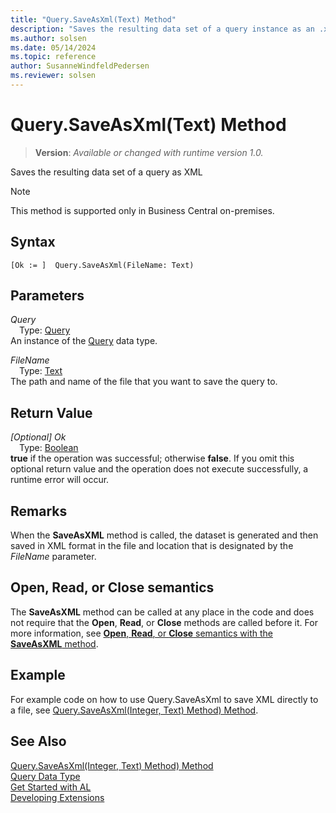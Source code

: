 ```yaml
---
title: "Query.SaveAsXml(Text) Method"
description: "Saves the resulting data set of a query instance as an .xml file."
ms.author: solsen
ms.date: 05/14/2024
ms.topic: reference
author: SusanneWindfeldPedersen
ms.reviewer: solsen
---
```

[//]: # (START>DO_NOT_EDIT)
[//]: # (IMPORTANT:Do not edit any of the content between here and the END>DO_NOT_EDIT.)
[//]: # (Any modifications should be made in the .xml files in the ModernDev repo.)
# Query.SaveAsXml(Text) Method
> **Version**: _Available or changed with runtime version 1.0._

Saves the resulting data set of a query as XML

> [!NOTE]
> This method is supported only in Business Central on-premises.

## Syntax
```AL
[Ok := ]  Query.SaveAsXml(FileName: Text)
```
## Parameters
*Query*  
&emsp;Type: [Query](query-data-type.md)  
An instance of the [Query](query-data-type.md) data type.  

*FileName*  
&emsp;Type: [Text](../text/text-data-type.md)  
The path and name of the file that you want to save the query to.  


## Return Value
*[Optional] Ok*  
&emsp;Type: [Boolean](../boolean/boolean-data-type.md)  
**true** if the operation was successful; otherwise **false**.   If you omit this optional return value and the operation does not execute successfully, a runtime error will occur.  


[//]: # (IMPORTANT: END>DO_NOT_EDIT)

## Remarks  

When the **SaveAsXML** method is called, the dataset is generated and then saved in XML format in the file and location that is designated by the *FileName* parameter.  


## **Open**, **Read**, or **Close** semantics

The **SaveAsXML** method can be called at any place in the code and does not require that the **Open**, **Read**, or **Close** methods are called before it. For more information, see [**Open**, **Read**, or **Close** semantics with the **SaveAsXML** method](./query-saveasxml-integer-outstream-method.md#open-read-or-close-semantics-with-the-saveasxml-method). 


## Example

For example code on how to use Query.SaveAsXml to save XML directly to a file, see [Query.SaveAsXml(Integer, Text) Method) Method](./query-saveasxml-integer-string-method.md).


## See Also

[Query.SaveAsXml(Integer, Text) Method) Method](./query-saveasxml-integer-string-method.md)  
[Query Data Type](query-data-type.md)  
[Get Started with AL](../../devenv-get-started.md)  
[Developing Extensions](../../devenv-dev-overview.md)
